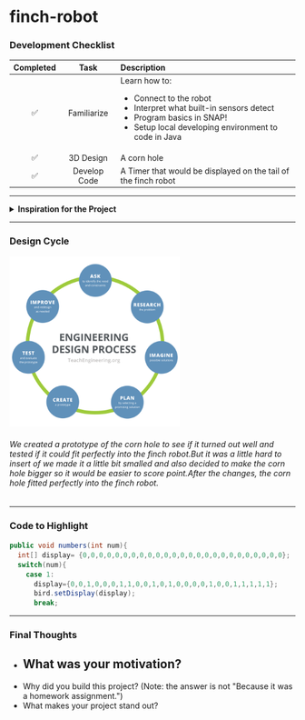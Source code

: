 # finch-robot

### Development Checklist

| Completed | Task         | Description |
|:---------:| :-----------:|:------------|
|    ✅     | Familiarize  | Learn how to: <ul><li>Connect to the robot</li><li>Interpret what built-in sensors detect</li><li>Program basics in SNAP!</li><li>Setup local developing environment to code in Java</li></ul>|
|    ✅     | 3D Design    |       A corn hole      |
|    ✅     | Develop Code |    A Timer that would be displayed on the tail of the finch robot    |

---

<details>
<summary><strong>Inspiration for the Project</strong></summary>

A fun mingame for friends to play but also adding in a competitive nature to it with 5 different distances that is farther than the previous.Each distance would give the player 60 seconds to score as much points as possible.

</details>

---

### Design Cycle
<img src="cycle.png" alt="cycle" width="300" height="300">

###### We created a prototype of the corn hole to see if it turned out well and tested if it could fit perfectly into the finch robot.But it was a little hard to insert of we made it a little bit smalled and also decided to make the corn hole bigger so it would be easier to score point.After the changes, the corn hole fitted perfectly into the finch robot.

---

### Code to Highlight

```java
public void numbers(int num){
  int[] display= {0,0,0,0,0,0,0,0,0,0,0,0,0,0,0,0,0,0,0,0,0,0,0,0,0};
  switch(num){
    case 1:
      display={0,0,1,0,0,0,1,1,0,0,1,0,1,0,0,0,0,1,0,0,1,1,1,1,1};
      bird.setDisplay(display);
      break;
```
---

### Final Thoughts
- What was your motivation?
  - 
- Why did you build this project? (Note: the answer is not "Because it was a homework assignment.")
- What makes your project stand out?
